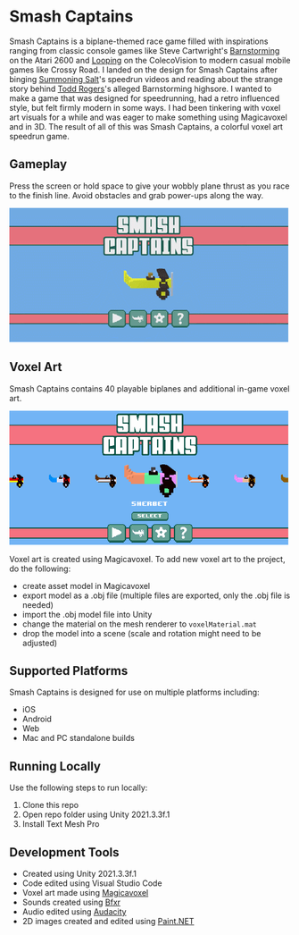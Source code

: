 # Smash Captains
Smash Captains is a biplane-themed race game filled with inspirations ranging from classic console games like Steve Cartwright's [Barnstorming](https://en.wikipedia.org/wiki/Barnstorming_(video_game)) on the Atari 2600 and [Looping](https://en.wikipedia.org/wiki/Looping_(video_game)) on the ColecoVision to modern casual mobile games like Crossy Road. I landed on the design for Smash Captains after binging [Summoning Salt](https://www.youtube.com/c/SummoningSalt)'s speedrun videos and reading about the strange story behind [Todd Rogers](https://en.wikipedia.org/wiki/Todd_Rogers_(gamer))'s alleged Barnstorming highsore. I wanted to make a game that was designed for speedrunning, had a retro influenced style, but felt firmly modern in some ways. I had been tinkering with voxel art visuals for a while and was eager to make something using Magicavoxel and in 3D. The result of all of this was Smash Captains, a colorful voxel art speedrun game.

## Gameplay
Press the screen or hold space to give your wobbly plane thrust as you race to the finish line. Avoid obstacles and grab power-ups along the way.

![Smash Captains gameplay](https://github.com/mklewandowski/smash-captains/blob/main/Assets/Images/smash-captains-gameplay.gif?raw=true)

## Voxel Art

Smash Captains contains 40 playable biplanes and additional in-game voxel art.

![Smash Captains planes](https://github.com/mklewandowski/smash-captains/blob/main/Assets/Images/smash-captains-planes.gif?raw=true)

Voxel art is created using Magicavoxel. To add new voxel art to the project, do the following:
- create asset model in Magicavoxel
- export model as a .obj file (multiple files are exported, only the .obj file is needed)
- import the .obj model file into Unity
- change the material on the mesh renderer to `voxelMaterial.mat`
- drop the model into a scene (scale and rotation might need to be adjusted)

## Supported Platforms
Smash Captains is designed for use on multiple platforms including:
- iOS
- Android
- Web
- Mac and PC standalone builds

## Running Locally
Use the following steps to run locally:
1. Clone this repo
2. Open repo folder using Unity 2021.3.3f.1
3. Install Text Mesh Pro

## Development Tools
- Created using Unity 2021.3.3f.1
- Code edited using Visual Studio Code
- Voxel art made using [Magicavoxel](https://www.voxelmade.com/magicavoxel/)
- Sounds created using [Bfxr](https://www.bfxr.net/)
- Audio edited using [Audacity](https://www.audacityteam.org/)
- 2D images created and edited using [Paint.NET](https://www.getpaint.net/)
